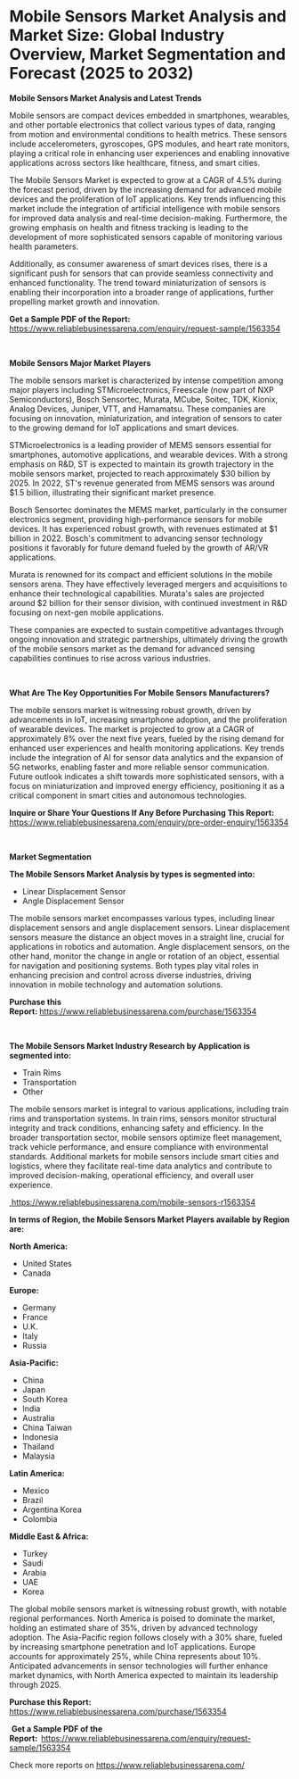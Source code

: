 <p><h1>Mobile Sensors Market Analysis and Market Size: Global Industry Overview, Market Segmentation and Forecast (2025 to 2032)</h1></p><p><strong>Mobile Sensors Market Analysis and Latest Trends</strong></p>
<p><p>Mobile sensors are compact devices embedded in smartphones, wearables, and other portable electronics that collect various types of data, ranging from motion and environmental conditions to health metrics. These sensors include accelerometers, gyroscopes, GPS modules, and heart rate monitors, playing a critical role in enhancing user experiences and enabling innovative applications across sectors like healthcare, fitness, and smart cities.</p><p>The Mobile Sensors Market is expected to grow at a CAGR of 4.5% during the forecast period, driven by the increasing demand for advanced mobile devices and the proliferation of IoT applications. Key trends influencing this market include the integration of artificial intelligence with mobile sensors for improved data analysis and real-time decision-making. Furthermore, the growing emphasis on health and fitness tracking is leading to the development of more sophisticated sensors capable of monitoring various health parameters.</p><p>Additionally, as consumer awareness of smart devices rises, there is a significant push for sensors that can provide seamless connectivity and enhanced functionality. The trend toward miniaturization of sensors is enabling their incorporation into a broader range of applications, further propelling market growth and innovation.</p></p>
<p><strong>Get a Sample PDF of the Report:&nbsp;</strong> <a href="https://www.reliablebusinessarena.com/enquiry/request-sample/1563354?utm_campaign=2454&utm_medium=2&utm_source=Github&utm_content=ia&utm_term=11022025&utm_id=mobile-sensors">https://www.reliablebusinessarena.com/enquiry/request-sample/1563354</a></p>
<p>&nbsp;</p>
<p><strong>Mobile Sensors Major Market Players</strong></p>
<p><p>The mobile sensors market is characterized by intense competition among major players including STMicroelectronics, Freescale (now part of NXP Semiconductors), Bosch Sensortec, Murata, MCube, Soitec, TDK, Kionix, Analog Devices, Juniper, VTT, and Hamamatsu. These companies are focusing on innovation, miniaturization, and integration of sensors to cater to the growing demand for IoT applications and smart devices.</p><p>STMicroelectronics is a leading provider of MEMS sensors essential for smartphones, automotive applications, and wearable devices. With a strong emphasis on R&D, ST is expected to maintain its growth trajectory in the mobile sensors market, projected to reach approximately $30 billion by 2025. In 2022, ST's revenue generated from MEMS sensors was around $1.5 billion, illustrating their significant market presence.</p><p>Bosch Sensortec dominates the MEMS market, particularly in the consumer electronics segment, providing high-performance sensors for mobile devices. It has experienced robust growth, with revenues estimated at $1 billion in 2022. Bosch's commitment to advancing sensor technology positions it favorably for future demand fueled by the growth of AR/VR applications.</p><p>Murata is renowned for its compact and efficient solutions in the mobile sensors arena. They have effectively leveraged mergers and acquisitions to enhance their technological capabilities. Murata's sales are projected around $2 billion for their sensor division, with continued investment in R&D focusing on next-gen mobile applications.</p><p>These companies are expected to sustain competitive advantages through ongoing innovation and strategic partnerships, ultimately driving the growth of the mobile sensors market as the demand for advanced sensing capabilities continues to rise across various industries.</p></p>
<p>&nbsp;</p>
<p><strong>What Are The Key Opportunities For Mobile Sensors Manufacturers?</strong></p>
<p><p>The mobile sensors market is witnessing robust growth, driven by advancements in IoT, increasing smartphone adoption, and the proliferation of wearable devices. The market is projected to grow at a CAGR of approximately 8% over the next five years, fueled by the rising demand for enhanced user experiences and health monitoring applications. Key trends include the integration of AI for sensor data analytics and the expansion of 5G networks, enabling faster and more reliable sensor communication. Future outlook indicates a shift towards more sophisticated sensors, with a focus on miniaturization and improved energy efficiency, positioning it as a critical component in smart cities and autonomous technologies.</p></p>
<p><strong>Inquire or Share Your Questions If Any Before Purchasing This Report:</strong> <a href="https://www.reliablebusinessarena.com/enquiry/pre-order-enquiry/1563354?utm_campaign=2454&utm_medium=2&utm_source=Github&utm_content=ia&utm_term=11022025&utm_id=mobile-sensors">https://www.reliablebusinessarena.com/enquiry/pre-order-enquiry/1563354</a></p>
<p>&nbsp;</p>
<p><strong>Market Segmentation</strong></p>
<p><strong>The Mobile Sensors Market Analysis by types is segmented into:</strong></p>
<p><ul><li>Linear Displacement Sensor</li><li>Angle Displacement Sensor</li></ul></p>
<p><p>The mobile sensors market encompasses various types, including linear displacement sensors and angle displacement sensors. Linear displacement sensors measure the distance an object moves in a straight line, crucial for applications in robotics and automation. Angle displacement sensors, on the other hand, monitor the change in angle or rotation of an object, essential for navigation and positioning systems. Both types play vital roles in enhancing precision and control across diverse industries, driving innovation in mobile technology and automation solutions.</p></p>
<p><strong>Purchase this Report:&nbsp;</strong><a href="https://www.reliablebusinessarena.com/purchase/1563354?utm_campaign=2454&utm_medium=2&utm_source=Github&utm_content=ia&utm_term=11022025&utm_id=mobile-sensors">https://www.reliablebusinessarena.com/purchase/1563354</a></p>
<p>&nbsp;</p>
<p><strong>The Mobile Sensors Market Industry Research by Application is segmented into:</strong></p>
<p><ul><li>Train Rims</li><li>Transportation</li><li>Other</li></ul></p>
<p><p>The mobile sensors market is integral to various applications, including train rims and transportation systems. In train rims, sensors monitor structural integrity and track conditions, enhancing safety and efficiency. In the broader transportation sector, mobile sensors optimize fleet management, track vehicle performance, and ensure compliance with environmental standards. Additional markets for mobile sensors include smart cities and logistics, where they facilitate real-time data analytics and contribute to improved decision-making, operational efficiency, and overall user experience.</p></p>
<p><a href="https://www.reliablebusinessarena.com/mobile-sensors-r1563354?utm_campaign=2454&utm_medium=2&utm_source=Github&utm_content=ia&utm_term=11022025&utm_id=mobile-sensors">&nbsp;https://www.reliablebusinessarena.com/mobile-sensors-r1563354</a></p>
<p><strong>In terms of Region, the Mobile Sensors Market Players available by Region are:</strong></p>
<p>
    <p> <strong> North America: </strong>
        <ul>
            <li>United States</li>
            <li>Canada</li>
        </ul>
        </p> 
    <p> <strong> Europe: </strong>
        <ul>
            <li>Germany</li>
            <li>France</li>
            <li>U.K.</li>
            <li>Italy</li>
            <li>Russia</li>
        </ul>
        </p> 
    <p> <strong> Asia-Pacific: </strong>
        <ul>
            <li>China</li>
            <li>Japan</li>
            <li>South Korea</li>
            <li>India</li>
            <li>Australia</li>
            <li>China Taiwan</li>
            <li>Indonesia</li>
            <li>Thailand</li>
            <li>Malaysia</li>
        </ul>
        </p> 
    <p> <strong> Latin America: </strong>
        <ul>
            <li>Mexico</li>
            <li>Brazil</li>
            <li>Argentina Korea</li>
            <li>Colombia</li>
        </ul>
        </p> 
    <p> <strong> Middle East & Africa: </strong>
        <ul>
            <li>Turkey</li>
            <li>Saudi</li>
            <li>Arabia</li>
            <li>UAE</li>
            <li>Korea</li>
        </ul>
    </p>
    </p>
<p><p>The global mobile sensors market is witnessing robust growth, with notable regional performances. North America is poised to dominate the market, holding an estimated share of 35%, driven by advanced technology adoption. The Asia-Pacific region follows closely with a 30% share, fueled by increasing smartphone penetration and IoT applications. Europe accounts for approximately 25%, while China represents about 10%. Anticipated advancements in sensor technologies will further enhance market dynamics, with North America expected to maintain its leadership through 2025.</p></p>
<p><strong>Purchase this Report: </strong><a href="https://www.reliablebusinessarena.com/purchase/1563354?utm_campaign=2454&utm_medium=2&utm_source=Github&utm_content=ia&utm_term=11022025&utm_id=mobile-sensors">https://www.reliablebusinessarena.com/purchase/1563354</a></p>
<p>&nbsp;<strong>Get a Sample PDF of the Report:&nbsp;&nbsp;</strong><a href="https://www.reliablebusinessarena.com/enquiry/request-sample/1563354?utm_campaign=2454&utm_medium=2&utm_source=Github&utm_content=ia&utm_term=11022025&utm_id=mobile-sensors">https://www.reliablebusinessarena.com/enquiry/request-sample/1563354</a></p>
<p><strong></strong></p>
<p>Check more reports on <a href="https://www.reliablebusinessarena.com/?utm_campaign=2454&utm_medium=2&utm_source=Github&utm_content=ia&utm_term=11022025&utm_id=mobile-sensors">https://www.reliablebusinessarena.com/</a></p>